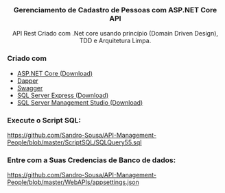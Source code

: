 
  
<br />
  <h3 align="center">Gerenciamento de Cadastro de Pessoas com ASP.NET Core API</h3>

  <p align="center">
    API Rest Criado com .Net core usando princípio  (Domain Driven Design), TDD e Arquitetura Limpa.
    <br />
  </p>
</p>

### Criado com

* [ASP.NET Core (Download)](https://dotnet.microsoft.com/download)
* [Dapper](https://www.learndapper.com/)
* [Swagger](https://swagger.io/)
* [SQL Server Express (Download)](https://www.microsoft.com/pt-br/sql-server/sql-server-downloads)
 * [SQL Server Management Studio (Download)](https://docs.microsoft.com/pt-br/sql/ssms/download-sql-server-management-studio-ssms?view=sql-server-ver15)


### Execute o Script SQL:
https://github.com/Sandro-Sousa/API-Management-People/blob/master/ScriptSQL/SQLQuery55.sql

### Entre com a Suas Credencias de Banco de dados:
https://github.com/Sandro-Sousa/API-Management-People/blob/master/WebAPIs/appsettings.json
